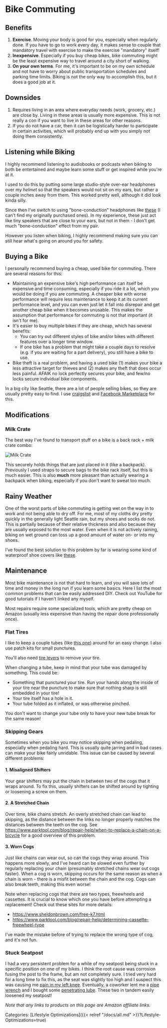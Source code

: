 # Bike Commuting


## Benefits

1. **Exercise**. Moving your body is good for you, especially when regularly
   done. If you have to go to work every day, it makes sense to couple that
   mandatory travel with exercise to make the exercise "mandatory" itself!
1. **Inexpensive**. Especially if you buy cheap bikes, bike commuting might be
   the least expensive way to travel around a city short of walking.
1. **On your own terms**. For me, it's important to be on my own schedule and
   not have to worry about public transportation schedules and parking time
   limits. Biking is not the only way to accomplish this, but it does a good
   job at it.

## Downsides

1. Requires living in an area where everyday needs (work, grocery, etc.) are
   close by. Living in these areas is usually more expensive. This is not
   really a con if you want to live in these areas for other reasons.
1. If you do not have a car, then it can be logistically harder to participate
   in certain activities, which will probably end up with you simply not doing
   them consistently.

## Listening while Biking

I highly recommend listening to audiobooks or podcasts when biking to both be
entertained and maybe learn some stuff or get inspired while you're at it.

I used to do this by putting some large studio-style over-ear headphones over
my *helmet* so that the speakers would not sit on my ears, but rather a couple
inches away from them. This worked pretty well, although it did look kinda
silly.

Since then I've switch to using "bone-conduction" headphones like
[these](https://amzn.to/3j79zfw) (I can't find my originally purchased ones).
In my experience, these just act like tiny speakers that are close to your
ears, but not in them - I don't get much "bone-conduction" effect from my pair.

However you listen when biking, I highly recommend making sure you can still
hear what's going on around you for safety.

## Buying a Bike

I personally recommend buying a cheap, used bike for commuting. There are
several reasons for this:

 - Maintaining an expensive bike's high performance can itself be expensive and
   time consuming, especially if you ride it a lot, which you would be doing if
   you are commuting. A cheaper bike with worse performance will require less
   maintenance to keep it at its current performance level, and you can even
   just let it fall into disrepair and get another cheap bike when it becomes
   unusable. This makes the assumption that performance for commuting is not
   that important (it isn't for me).
 - It's easier to buy multiple bikes if they are cheap, which has several
   benefits:
    - You can try out different styles of bike and/or bikes with different
      features over a longer time window.
    - If one bike has a problem that might take a couple days to resolve (e.g.
      if you are waiting for a part delivery), you still have a bike to use.
 - Bike theft is a real problem, and having a used bike (1) makes your bike a
   less attractive target for thieves and (2) makes any theft that does occur
   less painful. AFAIK no lock perfectly secures your bike, and few/no locks
   secure individual bike components.

In a big city like Seattle, there are a lot of people selling bikes, so they
are usually pretty easy to find. I use [craigslist](https://craigslist.org/)
and [Facebook Marketplace](https://www.facebook.com/marketplace) for this.

## Modifications

### Milk Crate

The best way I've found to transport stuff on a bike is a back rack + milk
crate combo:

![Milk Crate](/docs/lifestyle-optimizations/bike_milk_crate.jpg)

This securely holds things that are just placed in it (like a backpack).
Previously I used straps to secure bags to the bike rack itself, but this is
much easier.  This is also **much** more pleasant than actually wearing a
backpack when biking, especially if you don't want to sweat too much.

## Rainy Weather

One of the worst parts of bike commuting is getting wet on the way in to work
and not being able to dry off.  For me, most of my cloths dry pretty quickly in
the generally light Seattle rain, but my shoes and socks do not. This is
partially because of their relative thickness and also because they are usually
exposed to the most water. Even when it is not actively raining, biking on wet
ground can toss up a good amount of water on- or into my shoes.

I've found the best solution to this problem by far is wearing some kind of
waterproof shoe covers like [these](https://amzn.to/3NvMFMK).

## Maintenance

Most bike maintenance is not that hard to learn, and you will save lots of time
and money in the long run if you learn some basics. Here I list the most common
problems that can be easily addressed DIY. Check out YouTube for good tutorials
if I haven't linked any myself. 

Most repairs require some specialized tools, which are pretty cheap on Amazon
(usually less expensive than having the repair done professionally once).

### Flat Tires

I like to keep a couple tubes (like [this one](https://amzn.to/3qN1r87)) around
for an easy change. I also use patch kits for small punctures.

You'll also need [tire levers](https://amzn.to/3JyEIDg) to remove your tire.

When changing a tube, keep in mind that your tube was damaged by something.
This could be:

 - Something that punctured your tire. Run your hands along the inside of your
   tire near the puncture to make sure that nothing sharp is still embedded in
   your tire!
 - Your tire itself has a hole in it.
 - Your tube folded as it inflated, or was otherwise pinched.

You don't want to change your tube only to have your new tube break for the
same reason!

### Skipping Gears

Sometimes when you bike you may notice skipping when pedaling, especially when
pedaling hard. This is usually quite jarring and in bad cases can make your
bike fairly unridable. This issue can be caused by several different problems:

#### 1. Misaligned Shifters

Your gear shifters may put the chain in between two of the cogs that it wraps
around. To fix this, usually shifters can be shifted around by tighting or
loosening a screw on them.

#### 2. A Stretched Chain

Over time, bike chains stretch.  An overly stretched chain can lead to
skipping, as the distance between the links no longer properly matches the
distances between the teeth on the cog. See
https://www.parktool.com/blog/repair-help/when-to-replace-a-chain-on-a-bicycle
for a good overview of this problem.

#### 3. Worn Cogs

Just like chains can wear out, so can the cogs they wrap around.  This happens
more slowly, and I've heard can be slowed even further by regularly replacing
your chain (presumably stretched chains wear out cogs faster). When a cog is
worn, skipping occurs for the same reason as when a chain is worn - there is a
misfit between the chain and the cog. Cogs can also break teeth, making this
even worse! 

Note when replacing cogs that there are two types, freewheels and cassettes.
It is crucial to know which one you have before attempting a replacement! Check
out these sites for more details:

 - https://www.sheldonbrown.com/free-k7.html
 - https://www.parktool.com/blog/repair-help/determining-cassette-freewheel-type

I've made the mistake before of trying to replace the wrong type of cog, and
it's not fun.

### Stuck Seatpost

I had a very persistent problem for a while of my seatpost being stuck in a
specific position on one of my bikes.  I think the root cause was corrosion
fusing the post to the frame, but am not completely sure.  I tried very hard
for a long time to fix this, as the seat was slightly too high and I suspect
this was causing me [pain in my left
knee](https://docs.google.com/document/d/1a9vPQ6muSLYFzL1YfB7s90kQxWDijXBOpVjZqCm5GEs/edit#heading=h.4aznx89p4bq7).
Eventually, a coworker lent me a [pipe wrench](https://amzn.to/3NpLoGN) and I
bought some [penetrating lube](https://amzn.to/3zgWxFH). These two in tandem
easily loosened my seatpost!

*Note that any links to products on this page are Amazon affiliate links.*

Categories: [Lifestyle Optimizations]({{< relref "/docs/all.md" >}}?Lifestyle-Optimizations=true)
